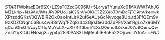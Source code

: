 $START$WbkaoEQr6SX+LZ9sTCZxcG096lU+5LdryaTYunuXc01MXWWTAhJGMZLk4p+Na9An/iWaJP/3PUoUaK3SnVy0lGC7Z2Xeb70mBcFjTC9mVkeowkXPrzddGKzV3QWBiR2OkOax4ntLirK2uf6eAUpGcNvvcqe8UbJtd3FfQEm9v9zXDZCNgnO6Bus4wB8nWq7FZq8r443GjrsDeG0dZdPEVXaifiRgLo7x96MYqCcnQleQ4/zbyCTIqMbYxLX+zXHKI1SbmYEXsO0ehc8ZvkeJQ7o9OencQwZosYtqKD4zENrsigX+yp4p2890PAS3LMjReuDIEBoF522Oj/wouIYtnA==$END$